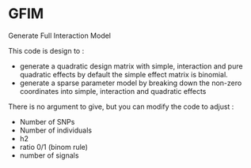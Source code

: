 # GFIM
Generate Full Interaction Model

This code is design to : 
- generate a quadratic design matrix with simple, interaction and pure quadratic effects by default the simple effect matrix is binomial.
- generate a sparse parameter model by breaking down the non-zero coordinates into simple, interaction and quadratic effects

There is no argument to give, but you can modify the code to adjust : 
- Number of SNPs
- Number of individuals
- h2
- ratio 0/1 (binom rule)
- number of signals
